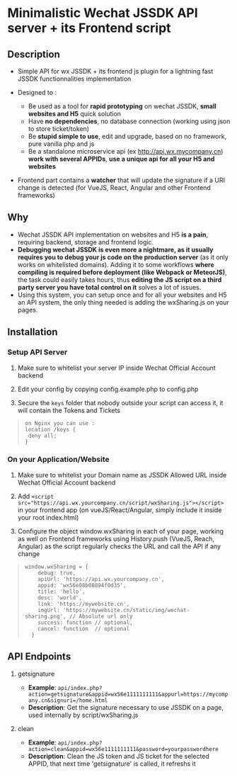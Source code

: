 # Minimalistic Wechat JSSDK API server + its Frontend script

## Description

* Simple API for wx JSSDK + its frontend js plugin for a lightning fast JSSDK functionnalities implementation

* Designed to :
    * Be used as a tool for **rapid prototyping** on wechat JSSDK, **small websites and H5** quick solution
    * Have **no dependencies**, no database connection (working using json to store ticket/token)
    * Be **stupid simple to use**, edit and upgrade, based on no framework, pure vanilla php and js
    * Be a standalone microservice api (ex http://api.wx.mycompany.cn) **work with several APPIDs**, **use a unique api for all your H5 and websites**    
    
* Frontend part contains a **watcher** that will update the signature if a URI change is detected (for VueJS, React, Angular and other Frontend frameworks)

## Why

* Wechat JSSDK API implementation on websites and H5 **is a pain**, requiring backend, storage and frontend logic.
* **Debugging wechat JSSDK is even more a nightmare, as it usually requires you to debug your js code on the production server** (as it only works on whitelisted domains). Adding it to some workflows **where compiling is required before deployment (like Webpack or MeteorJS)**, the task could easily takes hours, thus **editing the JS script on a third party server you have total control on it** solves a lot of issues.
* Using this system, you can setup once and for all your websites and H5 an API system, the only thing needed is adding the wxSharing.js on your pages.

## Installation

### Setup API Server

   1. Make sure to whitelist your server IP inside Wechat Official Account backend
   
   2. Edit your config by copying config.example.php to config.php
   
   3. Secure the `keys` folder that nobody outside your script can access it, it will contain the Tokens and Tickets
   

   > ```
   > on Nginx you can use :
   > location /keys {
   >  deny all;
   > }
   > ```
   

### On your Application/Website 

   1. Make sure to whitelist your Domain name as JSSDK Allowed URL inside Wechat Official Account backend
   
   2. Add `<script src="https://api.wx.yourcompany.cn/script/wxSharing.js"></script>` in your frontend app (on vueJS/React/Angular, simply include it inside your root index.html)
   
   3. Configure the object window.wxSharing in each of your page, working as well on Frontend frameworks using History.push (VueJS, Reach, Angular) as the script regularly checks the URL and call the API if any change
   

   > ```
   > window.wxSharing = {
   >     debug: true,
   >     apiUrl: 'https://api.wx.yourcompany.cn',
   >     appid: 'wx56e08b08894f0d35',
   >     title: 'hello',
   >     desc: 'world',
   >     link: 'https://mywebsite.cn', 
   >     imgUrl: 'https://mywebsite.cn/static/img/wechat-sharing.png', // Absolute url only
   >     success: function // optional,
   >     cancel: function  // optional
   >   }
   > ```


## API Endpoints

1. getsignature

    * **Example**: `api/index.php?action=getsignature&appid=wx56e1111111111&appurl=https://mycompany.cn&signuri=/home.html`
    * **Description**: Get the signature necessary to use JSSDK on a page, used internally by script/wxSharing.js

2. clean 

    * **Example**: `api/index.php?action=clean&appid=wx56e1111111111&password=yourpasswordhere`
    * **Description**: Clean the JS token and JS ticket for the selected APPID, that next time 'getsignature' is called, it refreshs it

